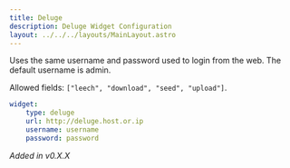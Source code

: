 ```yaml
---
title: Deluge
description: Deluge Widget Configuration
layout: ../../../layouts/MainLayout.astro
---
```


Uses the same username and password used to login from the web.  The default username is admin.

Allowed fields: `["leech", "download", "seed", "upload"]`.

```yaml
widget:
    type: deluge
    url: http://deluge.host.or.ip
    username: username
    password: password
```

*Added in v0.X.X*
